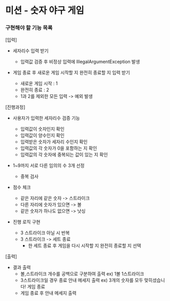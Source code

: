 # 미션 - 숫자 야구 게임

### 구현해야 할 기능 목록

[입력]
- 세자리수 입력 받기
  - 입력값 검증 후 비정상 입력에 IllegalArgumentException 발생

- 게임 종료 후 새로운 게임 시작할 지 완전히 종료할 지 입력 받기
  - 새로운 게임 시작 : 1
  - 완전히 종료 : 2
  - 1과 2를 제외한 모든 입력 -> 예외 발생

[진행과정]
- 사용자가 입력한 세자리수 검증 기능
  - 입력값이 숫자인지 확인
  - 입력값이 양수인지 확인
  - 입력받은 숫자가 세자리 수인지 확인
  - 입력값의 각 숫자가 0을 포함하는 지 확인
  - 입력값의 각 숫자에 중복되는 값이 있는 지 확인
  
- 1~9까지 서로 다른 임의의 수 3개 선정
  - 중복 검사

- 점수 체크
  - 같은 자리에 같은 숫자 -> 스트라이크
  - 다른 자리에 숫자가 있으면 -> 볼
  - 같은 숫자가 하나도 없으면 -> 낫싱

- 진행 로직 구현
  - 3 스트라이크 아닐 시 반복
  - 3 스트라이크 -> 세트 종료
    - 한 세트 종료 후 게임을 다시 시작할 지 완전히 종료할 지 선택

[출력]
- 결과 출력
  - 볼,스트라이크 개수를 공백으로 구분하여 출력 ex) 1볼 1스트라이크
  - 3스트라이크일 경우 종료 안내 메세지 출력 ex) 3개의 숫자를 모두 맞히셨습니다! 게임 종료
  - 게임 종료 후 안내 메세지 출력

